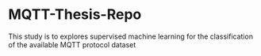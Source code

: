 # MQTT-Thesis-Repo
This study is to explores supervised machine learning for the classification of the available MQTT protocol dataset
